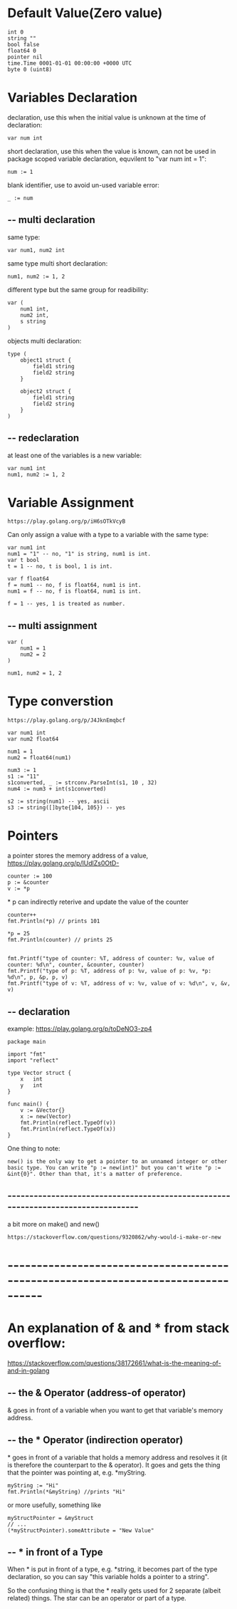 # Default Value(Zero value)

	int 0
	string ""
	bool false
	float64 0
	pointer nil
	time.Time 0001-01-01 00:00:00 +0000 UTC
	byte 0 (uint8)
	
# Variables Declaration

declaration, use this when the initial value is unknown at the time of declaration:

	var num int

short declaration, use this when the value is known, can not be used in package scoped variable declaration, equvilent to "var num int = 1":

	num := 1

blank identifier, use to avoid un-used variable error:

	_ := num

## -- multi declaration
same type:

	var num1, num2 int
  
same type multi short declaration:

	num1, num2 := 1, 2 

different type but the same group for readibility:

	var (
		num1 int, 
		num2 int, 
		s string
	) 

objects multi declaration:

	type (
		object1 struct {
			field1 string
			field2 string
		}

		object2 struct {
			field1 string
			field2 string
		}
	)

## -- redeclaration

at least one of the variables is a new variable:

	var num1 int
	num1, num2 := 1, 2

# Variable Assignment

	https://play.golang.org/p/iH6sOTkVcyB
	
  Can only assign a value with a type to a variable with the same type:

	var num1 int
	num1 = "1" -- no, "1" is string, num1 is int.
	var t bool 
	t = 1 -- no, t is bool, 1 is int.

	var f float64
	f = num1 -- no, f is float64, num1 is int.
	num1 = f -- no, f is float64, num1 is int.

	f = 1 -- yes, 1 is treated as number.

## -- multi assignment

	var (
		num1 = 1
		num2 = 2
	)

	num1, num2 = 1, 2

# Type converstion

	https://play.golang.org/p/J4JknEmqbcf

	var num1 int
	var num2 float64

	num1 = 1
	num2 = float64(num1)

	num3 := 1
	s1 := "11"
	s1converted, _ := strconv.ParseInt(s1, 10 , 32)
	num4 := num3 + int(s1converted)

	s2 := string(num1) -- yes, ascii
	s3 := string([]byte{104, 105}) -- yes
	
	
# Pointers

a pointer stores the memory address of a value, https://play.golang.org/p/lUdlZs0OtD-

	counter := 100
	p := &counter
	v := *p

\* p can indirectly reterive and update the value of the counter

	counter++
	fmt.Println(*p) // prints 101
	
	*p = 25
	fmt.Println(counter) // prints 25

	
	fmt.Printf("type of counter: %T, address of counter: %v, value of counter: %d\n", counter, &counter, counter)
	fmt.Printf("type of p: %T, address of p: %v, value of p: %v, *p: %d\n", p, &p, p, v)
	fmt.Printf("type of v: %T, address of v: %v, value of v: %d\n", v, &v, v)


## -- declaration

example: https://play.golang.org/p/toDeNO3-zp4

	package main

	import "fmt"
	import "reflect"

	type Vector struct {
	    x   int
	    y   int
	}

	func main() {
	    v := &Vector{}
	    x := new(Vector)
	    fmt.Println(reflect.TypeOf(v))
	    fmt.Println(reflect.TypeOf(x))
	}
	
One thing to note:

	new() is the only way to get a pointer to an unnamed integer or other basic type. You can write "p := new(int)" but you can't write "p := &int{0}". Other than that, it's a matter of preference.

## ---------------------------------------------------------------------------------

a bit more on make() and new()

	https://stackoverflow.com/questions/9320862/why-would-i-make-or-new


# ----------------------------------------------------------------------------------

# An explanation of & and \* from stack overflow:

https://stackoverflow.com/questions/38172661/what-is-the-meaning-of-and-in-golang

## -- the & Operator (address-of operator)

& goes in front of a variable when you want to get that variable's memory address.
	
## -- the * Operator (indirection operator)

\* goes in front of a variable that holds a memory address and resolves it (it is therefore the counterpart to the & operator). It goes and gets the thing that the pointer was pointing at, e.g. \*myString.

	myString := "Hi"
	fmt.Println(*&myString) //prints "Hi"
	
or more usefully, something like

	myStructPointer = &myStruct
	// ...
	(*myStructPointer).someAttribute = "New Value"
	
## -- \* in front of a Type

When \* is put in front of a type, e.g. \*string, it becomes part of the type declaration, so you can say "this variable holds a pointer to a string".

So the confusing thing is that the * really gets used for 2 separate (albeit related) things. The star can be an operator or part of a type.
